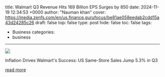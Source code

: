 title: Walmart Q3 Revenue Hits 169 Billion EPS Surges by 850
date: 2024-11-19 12:34:53 +0000
author: "Nauman khan"
cover: https://media.zenfs.com/en/us.finance.gurufocus/be81ae058eedab2cdd15a43d24285c26
draft: false
top: false
type: post
hide: false
toc: false
tags:
  - Business
categories:
  - business
---

![](https://media.zenfs.com/en/us.finance.gurufocus/be81ae058eedab2cdd15a43d24285c26)

Inflation Drives Walmart's Success: US Same-Store Sales Jump 5.3% in Q3

[read more](https://finance.yahoo.com/news/walmart-q3-revenue-hits-169-123453304.html)
